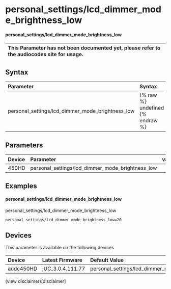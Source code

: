﻿---
description: personal_settings/lcd_dimmer_mode_brightness_low
search: false
---

# personal_settings/lcd_dimmer_mode_brightness_low

#### personal_settings/lcd_dimmer_mode_brightness_low


| This Parameter has not been documented yet, please refer to the audiocodes site for usage.  |
| :--- |

## Syntax
| Parameter | Syntax |
| :--- | :--- |
|personal_settings/lcd_dimmer_mode_brightness_low | {% raw %} undefined {% endraw %} |

## Parameters
|Device|Parameter|value|Description|
|:---|:---|:---|:---|
| 450HD | personal_settings/lcd_dimmer_mode_brightness_low |  |  |

## Examples
#### personal_settings/lcd_dimmer_mode_brightness_low

personal_settings/lcd_dimmer_mode_brightness_low

```
personal_settings/lcd_dimmer_mode_brightness_low=20
```

## Devices
This parameter is available on the following devices

| Device | Latest Firmware | Default Value |
|:---|:---|:---|
| audc450HD | ;UC_3.0.4.111.77 | personal_settings/lcd_dimmer_mode_brightness_low=20 

(view disclaimer)[disclaimer]
